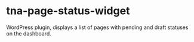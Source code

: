 # tna-page-status-widget

WordPress plugin, displays a list of pages with pending and draft statuses on the dashboard.

